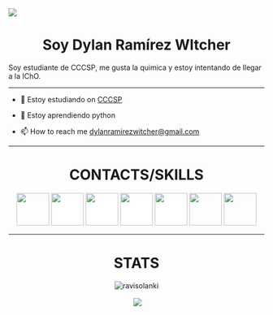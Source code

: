 <img src="https://makeagif.com/i/fq_TPt" style="height: 100% , width:100%">
<h1 align="center">Soy Dylan Ramírez WItcher</h1
<h3 align="center">Soy estudiante de CCCSP, me gusta la quimica y estoy intentando de llegar a la IChO.</h3>

---

- 🔭 Estoy estudiando on [CCCSP]()

- 🌱 Estoy aprendiendo python

- 📫 How to reach me dylanramirezwitcher@gmail.com

---

<h1 align="center">CONTACTS/SKILLS</h1>

<p align="center"><img src="https://img.shields.io/badge/Gmail-D14836?style=for-the-badge&logo=gmail&logoColor=white" style="height: 4rem"/>
<img src="https://img.shields.io/badge/WhatsApp-25D366?style=for-the-badge&logo=whatsapp&logoColor=white" style="height:4rem; background-color:white"/>
<img src="https://img.shields.io/badge/WeChat-07C160?style=for-the-badge&logo=wechat&logoColor=white" style="height: 4rem; background-color:white"/>
<img src="https://img.shields.io/badge/GitHub-100000?style=for-the-badge&logo=github&logoColor=white" style="height: 4rem; background-color:white"/>
<img src="https://img.shields.io/badge/Instagram-E4405F?style=for-the-badge&logo=instagram&logoColor=whit" style="height: 4rem; background-color:white"/>
<img src="https://img.shields.io/badge/Python-3776AB?style=for-the-badge&logo=python&logoColor=white" style="height: 4rem"/>
<img src="https://img.shields.io/badge/HTML-239120?style=for-the-badge&logo=html5&logoColor=white" style="height: 4rem"/>

---

<h1 align="center">STATS</h1>

<p align="center"> <img src="https://komarev.com/ghpvc/?username=DylanRW" alt="ravisolanki" /> </p>

<p align="center">&nbsp;<img align="center" src="https://github-readme-stats.vercel.app/api?username=DylanRW&theme=gotham&show_icons=true" />

